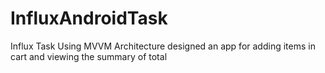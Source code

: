 # InfluxAndroidTask
Influx Task
Using MVVM Architecture designed an app for adding items in cart and viewing the summary of total 
